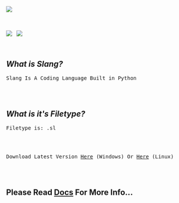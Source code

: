 # ![](https://i.ibb.co/7VzYSBM/icon.png)

<br>

![](https://img.shields.io/badge/version-v1.0-green) &nbsp; ![](https://img.shields.io/badge/Filetype-.sl-blue)

<br>

## *What is Slang?*
<pre>Slang Is A Coding Language Built in Python</pre>

<br><br>

## *What is it's Filetype?*
<pre>Filetype is: .sl</pre>

<br><br>

<pre>Download Latest Version <a href="https://drive.google.com/uc?id=1yuHNKvUtlSrzQMygXMWNRjr9xZRU5cLT&export=download">Here</a> (Windows) Or <a href="https://github.com/sancho1952007/Slang/raw/main/Install/Slang.deb">Here</a> (Linux)</pre>

<br><br>

## Please Read [Docs](Docs/) For More Info...
